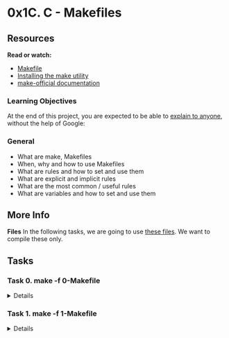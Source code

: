 # 0x1C. C - Makefiles
## Resources
**Read or watch:**

* [Makefile](https://www.google.com/search?q=makefile)
* [Installing the make utility](https://www.geeksforgeeks.org/how-to-install-make-on-ubuntu/)
* [make-official documentation](https://www.gnu.org/software/make/manual/html_node/)

### Learning Objectives
At the end of this project, you are expected to be able to [explain to anyone](https://fs.blog/feynman-learning-technique/), without the help of Google:

### General
* What are make, Makefiles
* When, why and how to use Makefiles
* What are rules and how to set and use them
* What are explicit and implicit rules
* What are the most common / useful rules
* What are variables and how to set and use them

## More Info
**Files**
In the following tasks, we are going to use [these files](https://github.com/holbertonschool/0x1B.c). We want to compile these only.

## Tasks
### Task 0. make -f 0-Makefile
<Details>
Create your first Makefile.

Requirements:

* name of the executable: `school`
* rules: `all`
    * The `all`rule builds your executable
* variables: none
</Details>

### Task 1. make -f 1-Makefile
<Details>
Requirements:

* name of the executable: `school`
* rules: `all`
    * The all rule builds your executable
* variables: `CC`, `SRC`
    * `CC`: the compiler to be used
    * `SRC`: the `.c` files
</Details>
